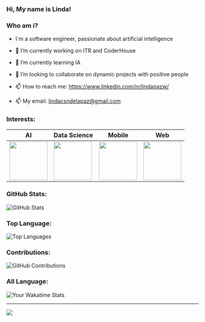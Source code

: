 ### Hi, My name is Linda! 
### Who am i? 
- I´m a software engineer, passionate about artificial intelligence
  
- 🔭 I’m currently working on ITR and CoderHouse
- 🌱 I’m currently learning IA 
- 👯 I’m looking to collaborate on dynamic projects with positive people
- 📫 How to reach me: https://www.linkedin.com/in/lindapazw/
- 📫 My email: lindacsndelapaz@gmail.com
  
  
### Interests:
AI | Data Science | Mobile  | Web 
--- | --- | --- |  --- | 
 <img src="https://github.com/Lindapazw/lindapazw/assets/88910652/6fd97101-d4a7-4e8a-ae19-1b1f233ec6eb" width="100" height="100" /> | <img src="https://github.com/Lindapazw/lindapazw/assets/88910652/f130603b-459f-4f9b-bcb7-ed0f61eed181" width="100" height="100" /> | <img src="https://github.com/Lindapazw/lindapazw/assets/88910652/e77861c9-ca7d-4afd-bb8b-ab343f3963cd" width="100" height="100" /> |  <img src="https://github.com/Lindapazw/lindapazw/assets/88910652/381d8b88-d958-4bdd-bdfa-7c11b1afb6c4" width="100" height="100" /> |

### GitHub Stats:
![GitHub Stats](https://github-readme-stats.vercel.app/api?username=lindapazw&bg_color=30,3778b2,1dd8fe&title_color=fff&text_color=fff&icon_color=fff&show_icons=true)

### Top Language:
![Top Languages](https://github-readme-stats.vercel.app/api/top-langs/?username=lindapazw&bg_color=30,3f8acb,1dd8fe&title_color=fff&text_color=fff)

### Contributions:
![GitHub Contributions](https://github-readme-streak-stats.herokuapp.com/?user=lindapazw&theme=onedark-duo&hide_border=false&background=30,3f8acb,1dd8fe&stroke=fff&ring=fff&fire=fff&currStreakNum=fff&sideNums=fff&currStreakLabel=fff&sideLabels=fff&dates=fff)

### All Language:
![Your Wakatime Stats](https://github-readme-stats.vercel.app/api/wakatime?username=Lindapazw&layout=compact)

---
[![](https://visitcount.itsvg.in/api?id=lindapazw&icon=0&color=5)](https://visitcount.itsvg.in)

